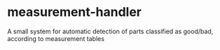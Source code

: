 # measurement-handler
A small system for automatic detection of parts classified as good/bad, according to measurement tables
